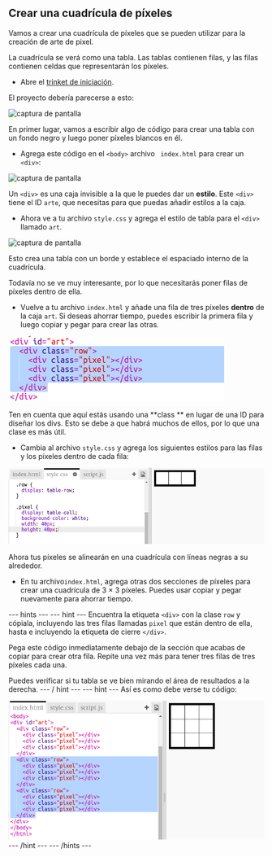 ## Crear una cuadrícula de píxeles

Vamos a crear una cuadrícula de píxeles que se pueden utilizar para la creación de arte de pixel.

La cuadrícula se verá como una tabla. Las tablas contienen filas, y las filas contienen celdas que representarán los píxeles.

+ Abre el [trinket de iniciación](http://jumpto.cc/web-pixel).

El proyecto debería parecerse a esto:

![captura de pantalla](images/pixel-starter.png)

En primer lugar, vamos a escribir algo de código para crear una tabla con un fondo negro y luego poner píxeles blancos en él.

+ Agrega este código en el `<body>` archivo ` index.html` para crear un `<div>`:

![captura de pantalla](images/pixel-art-art.png)

Un `<div>` es una caja invisible a la que le puedes dar un **estilo**. Este `<div>` tiene el ID `arte`, que necesitas para que puedas añadir estilos a la caja.

+ Ahora ve a tu archivo `style.css` y agrega el estilo de tabla para el `<div>` llamado `art`.

![captura de pantalla](images/pixel-art-style.png)

Esto crea una tabla con un borde y establece el espaciado interno de la cuadrícula.

Todavía no se ve muy interesante, por lo que necesitarás poner filas de píxeles dentro de ella.

+ Vuelve a tu archivo `index.html` y añade una fila de tres píxeles **dentro** de la caja `art`. Si deseas ahorrar tiempo, puedes escribir la primera fila y luego copiar y pegar para crear las otras.

![captura de pantalla](images/pixel-art-row.png)

Ten en cuenta que aquí estás usando una **class ** en lugar de una ID para diseñar los divs. Esto se debe a que habrá muchos de ellos, por lo que una clase es más útil.

+ Cambia al archivo ` style.css ` y agrega los siguientes estilos para las filas y los píxeles dentro de cada fila:

![captura de pantalla](images/pixel-art-row-style.png)

Ahora tus píxeles se alinearán en una cuadrícula con líneas negras a su alrededor.

+ En tu archivo` index.html `, agrega otras dos secciones de píxeles para crear una cuadrícula de 3 × 3 píxeles. Puedes usar copiar y pegar nuevamente para ahorrar tiempo.

\--- hints \--- \--- hint \--- Encuentra la etiqueta `<div>` con la clase `row` y cópiala, incluyendo las tres filas llamadas `pixel` que están dentro de ella, hasta e incluyendo la etiqueta de cierre `</div>`.

Pega este código inmediatamente debajo de la sección que acabas de copiar para crear otra fila. Repite una vez más para tener tres filas de tres píxeles cada una.

Puedes verificar si tu tabla se ve bien mirando el área de resultados a la derecha. \--- / hint \--- \--- hint \--- Así es como debe verse tu código:

![captura de pantalla](images/pixel-art-grid-3.png) \--- /hint \--- \--- /hints \---